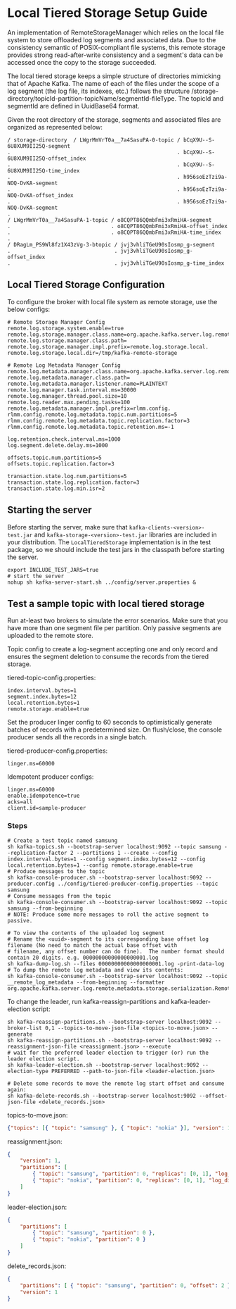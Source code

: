 # Local Tiered Storage Setup Guide

An implementation of RemoteStorageManager which relies on the local file system to store  offloaded log segments
and associated data. Due to the consistency semantic of POSIX-compliant file systems, this remote storage provides 
strong read-after-write consistency and a segment's data can be accessed once the copy to the storage succeeded.

The local tiered storage keeps a simple structure of directories mimicking that of Apache Kafka. The name of each of the
files under the scope of a log segment (the log file, its indexes, etc.) follows the structure 
/storage-directory/topicId-partition-topicName/segmentId-fileType. The topicId and segmentId are defined in UuidBase64 format.

Given the root directory of the storage, segments and associated files are organized as represented below:
```shell
/ storage-directory  / LWgrMmVrT0a__7a4SasuPA-0-topic / bCqX9U--S-6U8XUM9II25Q-segment
.                                                     . bCqX9U--S-6U8XUM9II25Q-offset_index
.                                                     . bCqX9U--S-6U8XUM9II25Q-time_index
.                                                     . h956soEzTzi9a-NOQ-DvKA-segment
.                                                     . h956soEzTzi9a-NOQ-DvKA-offset_index
.                                                     . h956soEzTzi9a-NOQ-DvKA-segment
.
/ LWgrMmVrT0a__7a4SasuPA-1-topic / o8CQPT86QQmbFmi3xRmiHA-segment
.                                . o8CQPT86QQmbFmi3xRmiHA-offset_index
.                                . o8CQPT86QQmbFmi3xRmiHA-time_index
.
/ DRagLm_PS9Wl8fz1X43zVg-3-btopic / jvj3vhliTGeU90sIosmp_g-segment
.                                 . jvj3vhliTGeU90sIosmp_g-offset_index
.                                 . jvj3vhliTGeU90sIosmp_g-time_index
```

## Local Tiered Storage Configuration
To configure the broker with local file system as remote storage, use the below configs:
```properties
# Remote Storage Manager Config
remote.log.storage.system.enable=true
remote.log.storage.manager.class.name=org.apache.kafka.server.log.remote.storage.LocalTieredStorage
remote.log.storage.manager.class.path=
remote.log.storage.manager.impl.prefix=remote.log.storage.local.
remote.log.storage.local.dir=/tmp/kafka-remote-storage

# Remote Log Metadata Manager Config
remote.log.metadata.manager.class.name=org.apache.kafka.server.log.remote.metadata.storage.TopicBasedRemoteLogMetadataManager
remote.log.metadata.manager.class.path=
remote.log.metadata.manager.listener.name=PLAINTEXT
remote.log.manager.task.interval.ms=30000
remote.log.manager.thread.pool.size=10
remote.log.reader.max.pending.tasks=100
remote.log.metadata.manager.impl.prefix=rlmm.config.
rlmm.config.remote.log.metadata.topic.num.partitions=5
rlmm.config.remote.log.metadata.topic.replication.factor=3
rlmm.config.remote.log.metadata.topic.retention.ms=-1

log.retention.check.interval.ms=1000
log.segment.delete.delay.ms=1000

offsets.topic.num.partitions=5
offsets.topic.replication.factor=3

transaction.state.log.num.partitions=5
transaction.state.log.replication.factor=3
transaction.state.log.min.isr=2
```

## Starting the server
Before starting the server, make sure that `kafka-clients-<version>-test.jar` and `kafka-storage-<version>-test.jar` 
libraries are included in your distribution. The `LocalTieredStorage` implementation is in the test package, 
so we should include the test jars in the classpath before starting the server.

```shell
export INCLUDE_TEST_JARS=true
# start the server
nohup sh kafka-server-start.sh ../config/server.properties &
```

## Test a sample topic with local tiered storage
Run at-least two brokers to simulate the error scenarios. Make sure that you have more than one segment file per 
partition. Only passive segments are uploaded to the remote store.

Topic config to create a log-segment accepting one and only record and ensures the segment deletion to consume the 
records from the tiered storage.

tiered-topic-config.properties:
```properties
index.interval.bytes=1
segment.index.bytes=12
local.retention.bytes=1
remote.storage.enable=true
```

Set the producer linger config to 60 seconds to optimistically generate batches of records with a predetermined size. 
On flush/close, the console producer sends all the records in a single batch.

tiered-producer-config.properties:
```properties
linger.ms=60000
```

Idempotent producer configs:
```properties
linger.ms=60000
enable.idempotence=true
acks=all
client.id=sample-producer
```

### Steps
```shell
# Create a test topic named samsung
sh kafka-topics.sh --bootstrap-server localhost:9092 --topic samsung --replication-factor 2 --partitions 1 --create --config index.interval.bytes=1 --config segment.index.bytes=12 --config local.retention.bytes=1 --config remote.storage.enable=true
# Produce messages to the topic
sh kafka-console-producer.sh --bootstrap-server localhost:9092 --producer.config ../config/tiered-producer-config.properties --topic samsung
# Consume messages from the topic
sh kafka-console-consumer.sh --bootstrap-server localhost:9092 --topic samsung --from-beginning
# NOTE: Produce some more messages to roll the active segment to passive.
```

```shell
# To view the contents of the uploaded log segment
# Rename the <uuid>-segment to its corresponding base offset log filename (No need to match the actual base offset with 
# filename, any offset number can do fine).  The number format should contain 20 digits. e.g. 00000000000000000001.log 
sh kafka-dump-log.sh --files 00000000000000000001.log -print-data-log
# To dump the remote log metadata and view its contents:
sh kafka-console-consumer.sh --bootstrap-server localhost:9092 --topic __remote_log_metadata --from-beginning --formatter org.apache.kafka.server.log.remote.metadata.storage.serialization.RemoteLogMetadataFormatter
```

To change the leader, run kafka-reassign-partitions and kafka-leader-election script:
```shell
sh kafka-reassign-partitions.sh --bootstrap-server localhost:9092 --broker-list 0,1 --topics-to-move-json-file <topics-to-move.json> --generate
sh kafka-reassign-partitions.sh --bootstrap-server localhost:9092 --reassignment-json-file <reassignment.json> --execute
# wait for the preferred leader election to trigger (or) run the leader election script.
sh kafka-leader-election.sh --bootstrap-server localhost:9092 --election-type PREFERRED --path-to-json-file <leader-election.json>
```
```shell
# Delete some records to move the remote log start offset and consume again:
sh kafka-delete-records.sh --bootstrap-server localhost:9092 --offset-json-file <delete_records.json>
```

topics-to-move.json:
```json
{"topics": [{ "topic": "samsung" }, { "topic": "nokia" }], "version": 1}
```

reassignment.json:
```json
{
    "version": 1,
    "partitions": [
        { "topic": "samsung", "partition": 0, "replicas": [0, 1], "log_dirs": ["any", "any"] },
        { "topic": "nokia", "partition": 0, "replicas": [0, 1], "log_dirs": ["any", "any"] }
    ]
}
```

leader-election.json:
```json
{
    "partitions": [
        { "topic": "samsung", "partition": 0 },
        { "topic": "nokia", "partition": 0 }
    ]
}
```

delete_records.json:
```json
{
    "partitions": [ { "topic": "samsung", "partition": 0, "offset": 2 } ],
    "version": 1
}
```

